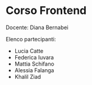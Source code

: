 # Corso Frontend

Docente: Diana Bernabei

Elenco partecipanti:

- Lucia Catte
- Federica Iuvara
- Mattia Schifano
- Alessia Falanga
- Khalil Ziad
